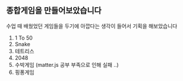 ## 종합게임을 만들어보았습니다
수업 때 배웠었던 게임들을 두기에 아깝다는 생각이 들어서 기획을 해보았습니다

1. 1 To 50
2. Snake
3. 테트리스
4. 2048
5. 수박게임 (matter.js 공부 부족으로 인해 실패 ..)
6. 핑퐁게임
